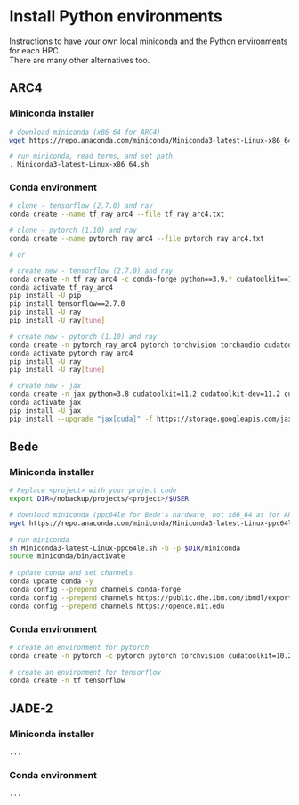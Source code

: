 # Install Python environments

Instructions to have your own local miniconda and the Python environments for each HPC.  
There are many other alternatives too.  

## ARC4

### Miniconda installer
```bash
# download miniconda (x86_64 for ARC4)
wget https://repo.anaconda.com/miniconda/Miniconda3-latest-Linux-x86_64.sh

# run miniconda, read terms, and set path
. Miniconda3-latest-Linux-x86_64.sh
```

### Conda environment

```bash
# clone - tensorflow (2.7.0) and ray
conda create --name tf_ray_arc4 --file tf_ray_arc4.txt

# clone - pytorch (1.10) and ray
conda create --name pytorch_ray_arc4 --file pytorch_ray_arc4.txt

# or

# create new - tensorflow (2.7.0) and ray
conda create -n tf_ray_arc4 -c conda-forge python==3.9.* cudatoolkit==11.2.* cudnn==8.1.*
conda activate tf_ray_arc4
pip install -U pip
pip install tensorflow==2.7.0
pip install -U ray
pip install -U ray[tune]

# create new - pytorch (1.10) and ray
conda create -n pytorch_ray_arc4 pytorch torchvision torchaudio cudatoolkit=11.3 -c pytorch
conda activate pytorch_ray_arc4
pip install -U ray
pip install -U ray[tune]

# create new - jax
conda create -n jax python=3.8 cudatoolkit=11.2 cudatoolkit-dev=11.2 cudnn=8.2
conda activate jax
pip install -U jax
pip install --upgrade "jax[cuda]" -f https://storage.googleapis.com/jax-releases/jax_releases.html

```

## Bede

### Miniconda installer
```bash
# Replace <project> with your project code
export DIR=/nobackup/projects/<project>/$USER

# download miniconda (ppc64le for Bede's hardware, not x86_64 as for ARC4)
wget https://repo.anaconda.com/miniconda/Miniconda3-latest-Linux-ppc64le.sh
 
# run miniconda
sh Miniconda3-latest-Linux-ppc64le.sh -b -p $DIR/miniconda
source miniconda/bin/activate
 
# update conda and set channels
conda update conda -y
conda config --prepend channels conda-forge
conda config --prepend channels https://public.dhe.ibm.com/ibmdl/export/pub/software/server/ibm-ai/conda/
conda config --prepend channels https://opence.mit.edu
```

### Conda environment

```bash
# create an environment for pytorch
conda create -n pytorch -c pytorch pytorch torchvision cudatoolkit=10.2
 
# create an environment for tensorflow
conda create -n tf tensorflow
```

## JADE-2

### Miniconda installer

```bash
...
```

### Conda environment

```bash
...
```

